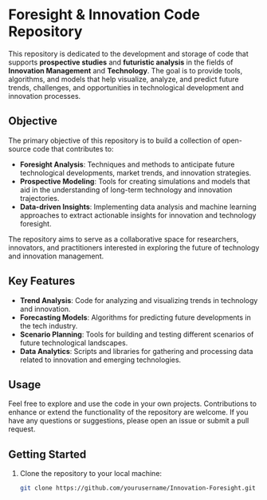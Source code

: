 # Foresight & Innovation Code Repository

This repository is dedicated to the development and storage of code that supports **prospective studies** and **futuristic analysis** in the fields of **Innovation Management** and **Technology**. The goal is to provide tools, algorithms, and models that help visualize, analyze, and predict future trends, challenges, and opportunities in technological development and innovation processes.

## Objective

The primary objective of this repository is to build a collection of open-source code that contributes to:

- **Foresight Analysis**: Techniques and methods to anticipate future technological developments, market trends, and innovation strategies.
- **Prospective Modeling**: Tools for creating simulations and models that aid in the understanding of long-term technology and innovation trajectories.
- **Data-driven Insights**: Implementing data analysis and machine learning approaches to extract actionable insights for innovation and technology foresight.

The repository aims to serve as a collaborative space for researchers, innovators, and practitioners interested in exploring the future of technology and innovation management.

## Key Features

- **Trend Analysis**: Code for analyzing and visualizing trends in technology and innovation.
- **Forecasting Models**: Algorithms for predicting future developments in the tech industry.
- **Scenario Planning**: Tools for building and testing different scenarios of future technological landscapes.
- **Data Analytics**: Scripts and libraries for gathering and processing data related to innovation and emerging technologies.

## Usage

Feel free to explore and use the code in your own projects. Contributions to enhance or extend the functionality of the repository are welcome. If you have any questions or suggestions, please open an issue or submit a pull request.

## Getting Started

1. Clone the repository to your local machine:
   ```bash
   git clone https://github.com/yourusername/Innovation-Foresight.git
